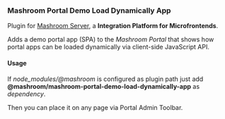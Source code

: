 
### Mashroom Portal Demo Load Dynamically App

Plugin for [Mashroom Server](https://www.mashroom-server.com), a **Integration Platform for Microfrontends**.

Adds a demo portal app (SPA) to the _Mashroom Portal_ that shows how portal apps can be loaded dynamically via client-side JavaScript API.

#### Usage

If *node_modules/@mashroom* is configured as plugin path just add **@mashroom/mashroom-portal-demo-load-dynamically-app** as *dependency*.

Then you can place it on any page via Portal Admin Toolbar.
